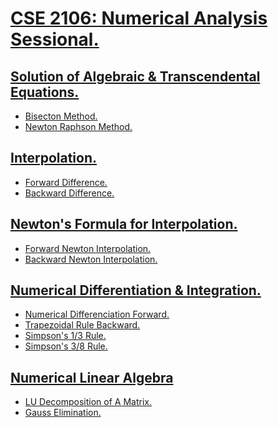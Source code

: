 <!-- This content will not appear in the rendered Markdown -->

# [CSE 2106: Numerical Analysis Sessional.](https://github.com/SHUVO-05/CSE-2106_Numerical-Analysis-Sessional)


## [Solution of Algebraic & Transcendental Equations.]()
- [Bisecton Method.](https://github.com/SHUVO-05/CSE-2106_Numerical-Analysis-Sessional/blob/main/Bisection_Method%20(3).cpp)
- [Newton Raphson Method.](https://github.com/SHUVO-05/CSE-2106_Numerical-Analysis-Sessional/blob/main/Test_Newton_Raphson.cpp)






## [Interpolation.]()
- [Forward Difference.](https://github.com/SHUVO-05/CSE-2106_Numerical-Analysis-Sessional/blob/main/Test_Forward_D.cpp)
- [Backward Difference.](https://github.com/SHUVO-05/CSE-2106_Numerical-Analysis-Sessional/blob/main/Test_Backward_D.cpp)


## [Newton's Formula for Interpolation.]()
- [Forward Newton Interpolation.](https://github.com/SHUVO-05/CSE-2106_Numerical-Analysis-Sessional/blob/main/Test_Newton_Interpolation_Forward%20(1).cpp)
- [Backward Newton Interpolation.](https://github.com/SHUVO-05/CSE-2106_Numerical-Analysis-Sessional/blob/main/Test_Newton_Interpolation_Backward.cpp)


## [Numerical Differentiation & Integration.]()
- [Numerical Differenciation Forward.](https://github.com/SHUVO-05/CSE-2106_Numerical-Analysis-Sessional/blob/main/Numerical%20Differentiation%20Forward%20(1).cpp)
- [Trapezoidal Rule Backward.](https://github.com/SHUVO-05/CSE-2106_Numerical-Analysis-Sessional/blob/main/Numerical%20Differentiation%20Backward.cpp)
- [Simpson's 1/3 Rule.]()
- [Simpson's 3/8 Rule.]()




## [Numerical Linear Algebra]()
- [LU Decomposition of A Matrix.](https://github.com/SHUVO-05/CSE-2106_Numerical-Analysis-Sessional/blob/main/Test_LU_Decompsition.cpp)
- [Gauss Elimination.](https://github.com/SHUVO-05/CSE-2106_Numerical-Analysis-Sessional/blob/main/Guass_Elimination.cpp)
